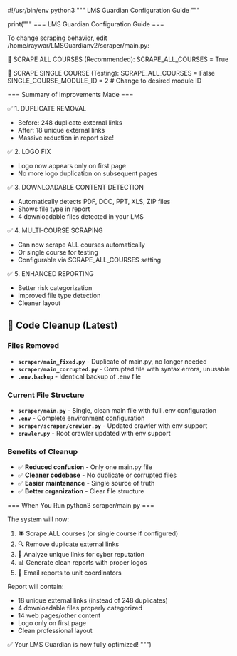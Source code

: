 #!/usr/bin/env python3
"""
LMS Guardian Configuration Guide
"""

print("""
=== LMS Guardian Configuration Guide ===

To change scraping behavior, edit /home/raywar/LMSGuardianv2/scraper/main.py:

🎯 SCRAPE ALL COURSES (Recommended):
   SCRAPE_ALL_COURSES = True

🎯 SCRAPE SINGLE COURSE (Testing):
   SCRAPE_ALL_COURSES = False
   SINGLE_COURSE_MODULE_ID = 2  # Change to desired module ID

=== Summary of Improvements Made ===

✅ 1. DUPLICATE REMOVAL
   - Before: 248 duplicate external links
   - After: 18 unique external links
   - Massive reduction in report size!

✅ 2. LOGO FIX
   - Logo now appears only on first page
   - No more logo duplication on subsequent pages

✅ 3. DOWNLOADABLE CONTENT DETECTION
   - Automatically detects PDF, DOC, PPT, XLS, ZIP files
   - Shows file type in report
   - 4 downloadable files detected in your LMS

✅ 4. MULTI-COURSE SCRAPING
   - Can now scrape ALL courses automatically
   - Or single course for testing
   - Configurable via SCRAPE_ALL_COURSES setting

✅ 5. ENHANCED REPORTING
   - Better risk categorization
   - Improved file type detection
   - Cleaner layout

## 🧹 Code Cleanup (Latest)

### Files Removed
- **`scraper/main_fixed.py`** - Duplicate of main.py, no longer needed
- **`scraper/main_corrupted.py`** - Corrupted file with syntax errors, unusable
- **`.env.backup`** - Identical backup of .env file

### Current File Structure
- **`scraper/main.py`** - Single, clean main file with full .env configuration
- **`.env`** - Complete environment configuration
- **`scraper/scraper/crawler.py`** - Updated crawler with env support
- **`crawler.py`** - Root crawler updated with env support

### Benefits of Cleanup
- ✅ **Reduced confusion** - Only one main.py file
- ✅ **Cleaner codebase** - No duplicate or corrupted files
- ✅ **Easier maintenance** - Single source of truth
- ✅ **Better organization** - Clear file structure

=== When You Run python3 scraper/main.py ===

The system will now:
1. 🕷️  Scrape ALL courses (or single course if configured)
2. 🔍 Remove duplicate external links
3. 🧪 Analyze unique links for cyber reputation
4. 📊 Generate clean reports with proper logos
5. 📧 Email reports to unit coordinators

Report will contain:
- 18 unique external links (instead of 248 duplicates)
- 4 downloadable files properly categorized
- 14 web pages/other content
- Logo only on first page
- Clean professional layout

✅ Your LMS Guardian is now fully optimized!
""")
